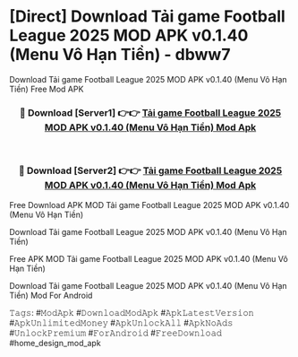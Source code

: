 # [Direct] Download Tải game Football League 2025 MOD APK v0.1.40 (Menu Vô Hạn Tiền) - dbww7
Download Tải game Football League 2025 MOD APK v0.1.40 (Menu Vô Hạn Tiền) Free Mod APK

<div align="center">
<h3>🔴 Download [Server1] 👉👉 <a href="https://apk-comot.site?title=Tải_game_Football_League_2025_MOD_APK_v0.1.40_(Menu_Vô_Hạn_Tiền)">Tải game Football League 2025 MOD APK v0.1.40 (Menu Vô Hạn Tiền) Mod Apk</a></h3><br>

<h3>🔴 Download [Server2] 👉👉 <a href="https://apk-comot.site?title=Tải_game_Football_League_2025_MOD_APK_v0.1.40_(Menu_Vô_Hạn_Tiền)">Tải game Football League 2025 MOD APK v0.1.40 (Menu Vô Hạn Tiền) Mod Apk</a></h3>
</div>


Free Download APK MOD Tải game Football League 2025 MOD APK v0.1.40 (Menu Vô Hạn Tiền)

Download Tải game Football League 2025 MOD APK v0.1.40 (Menu Vô Hạn Tiền) 

Free APK MOD Tải game Football League 2025 MOD APK v0.1.40 (Menu Vô Hạn Tiền) 

Download Tải game Football League 2025 MOD APK v0.1.40 (Menu Vô Hạn Tiền) Mod For Android

𝚃𝚊𝚐𝚜: #𝙼𝚘𝚍𝙰𝚙𝚔 #𝙳𝚘𝚠𝚗𝚕𝚘𝚊𝚍𝙼𝚘𝚍𝙰𝚙𝚔 #𝙰𝚙𝚔𝙻𝚊𝚝𝚎𝚜𝚝𝚅𝚎𝚛𝚜𝚒𝚘𝚗 #𝙰𝚙𝚔𝚄𝚗𝚕𝚒𝚖𝚒𝚝𝚎𝚍𝙼𝚘𝚗𝚎𝚢 #𝙰𝚙𝚔𝚄𝚗𝚕𝚘𝚌𝚔𝙰𝚕𝚕 #𝙰𝚙𝚔𝙽𝚘𝙰𝚍𝚜 #𝚄𝚗𝚕𝚘𝚌𝚔𝙿𝚛𝚎𝚖𝚒𝚞𝚖 #𝙵𝚘𝚛𝙰𝚗𝚍𝚛𝚘𝚒𝚍 #𝙵𝚛𝚎𝚎𝙳𝚘𝚠𝚗𝚕𝚘𝚊𝚍 #home_design_mod_apk